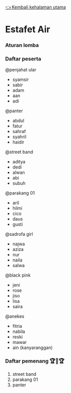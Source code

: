 [👈 Kembali kehalaman utama](/readme.md)


# Estafet Air

### Aturan lomba

### Daftar peserta

@penjahat ular
- syamsir 
- sabir
- adam
- aan
- adi

@panter
- abdul
- fatur
- sahraf
- syahril
- haidir

@street band
- aditya
- dedi
- alwan
- abi
- subuh

@parakang 01
- aril
- hilmi
- cico
- daus
- gusti

@sadrofa girl
- najwa
- aziza
- nur
- naila
- salwa

@black pink
- jeni
- rose
- jiso
- lisa
- saira

@anekes
- fitria
- nabila
- reski
- mawar
- ain (kanyaranggan)

### Daftar pemenang 🏆🎉🏆
1. street band
2. parakang 01
3. panter


